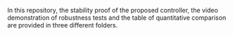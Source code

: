 In this repository, the stability proof of the proposed controller, the video demonstration of robustness tests and the table of quantitative comparison are provided in three different folders.
